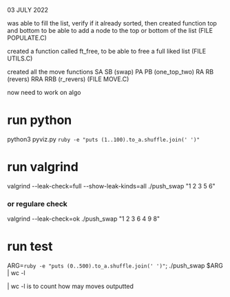 03 JULY 2022


was able to fill the list, verify if it already sorted, then created function 
top and bottom to be able to add a node to the top or bottom of the list
(FILE POPULATE.C)

created a function called ft_free, to be able to free a full liked list
(FILE UTILS.C)

created all the move functions SA SB (swap) PA PB (one_top_two) RA RB (revers)
RRA RRB (r_revers) (FILE MOVE.C)

now need to work on algo 

# run python

python3 pyviz.py `ruby -e "puts (1..100).to_a.shuffle.join(' ')"`

# run valgrind

valgrind --leak-check=full --show-leak-kinds=all ./push_swap "1 2 3 5 6"  

### or regulare check

valgrind --leak-check=ok ./push_swap "1 2 3 6 4 9 8"

# run test

ARG=`ruby -e "puts (0..500).to_a.shuffle.join(' ')"`; ./push_swap $ARG | wc -l

| wc -l     is to count how may moves outputted 

